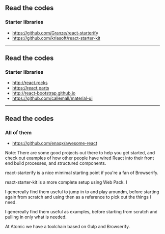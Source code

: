 ## Read the codes
### Starter libraries
- https://github.com/Granze/react-starterify
- https://github.com/kriasoft/react-starter-kit

---

## Read the codes
### Starter libraries
- http://react.rocks
- https://react.parts
- http://react-bootstrap.github.io
- https://github.com/callemall/material-ui


---

## Read the codes
### All of them
- https://github.com/enaqx/awesome-react

Note:
There are some good projects out there to help you get started, and check out examples of how other people have wired React into their front end build processes, and structured components.

react-starterify is a nice mimimal starting point if you're a fan of Browserify.

react-starter-kit is a more complete setup using Web Pack. I 

I genereally find them useful to jump in to and play aroundm, before starting again from scratch and using then as a reference to pick out the things I need.

 I genereally find them useful as examples, before starting from scratch and pulling in only what is needed.

At Atomic we have a toolchain based on Gulp and Browserify.
